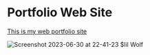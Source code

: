 # Portfolio Web Site
[This is my web portfolio site](https://lilwolf.netlify.app/)

![Screenshot 2023-06-30 at 22-41-23 $lil Wolf](https://github.com/lilWolf011/Portfolio-Web-Site/assets/59448133/72b34d76-795c-4d8b-a282-68b58cc06db8)
